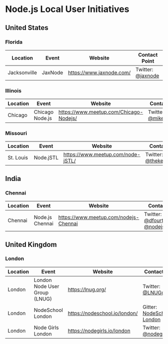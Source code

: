 # Node.js Local User Initiatives

## United States

### Florida
Location | Event | Website | Contact Point
-------- | ----- | ------- | -------------
Jacksonville | JaxNode | <https://www.jaxnode.com/> | Twitter: [@jaxnode](https://twitter.com/jaxnode)

### Illinois

Location | Event | Website | Contact Point
-------- | ----- | ------- | -------------
Chicago | Chicago Node.js | <https://www.meetup.com/Chicago-Nodejs/> | Twitter: [@mikehostetler](https://twitter.com/mikehostetler)

### Missouri

Location | Event | Website | Contact Point
-------- | ----- | ------- | -------------
St. Louis | Node.jSTL | <https://www.meetup.com/node-jSTL/> | Twitter: [@thekeithchester](https://twitter.com/thekeithchester)

## India

### Chennai

Location | Event | Website | Contact Point
-------- | ----- | ------- | -------------
Chennai | Node.js Chennai | <https://www.meetup.com/nodejs-Chennai> | Twitter: [@dfourthi](https://twitter.com/dfourthi), [@nodejs_chennai](https://twitter.com/nodejs_chennai)

## United Kingdom

### London

Location | Event | Website | Contact Point
-------- | ----- | ------- | -------------
London | London Node User Group (LNUG) | <https://lnug.org/> | Twitter: [@LNUGorg](https://twitter.com/LNUGorg)
London | NodeSchool London | <https://nodeschool.io/london/> | Gitter: [NodeSchool London](https://gitter.im/nodeschool/london)
London | Node Girls London | <https://nodegirls.io/london> | Twitter: [@nodegirls_ldn](https://twitter.com/nodegirls_ldn)
